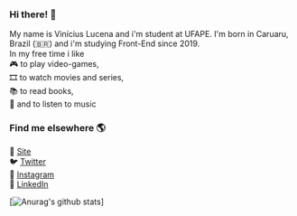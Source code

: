 ### Hi there! 👋

My name is Vinícius Lucena and i'm student at UFAPE. I'm born in Caruaru, Brazil (🇧🇷) and i'm studying Front-End since 2019.<br>
In my free time i like<br>
🎮 to play video-games,<br>
🎞️ to watch movies and series,<br>
📚 to read books,<br>
🎵 and to listen to music<br>

### Find me elsewhere 🌎

🚀 [Site](http://viniciuslucena.github.io) <br>
🐦 [Twitter](https://twitter.com/viniiciuslucena) <br>
📸 [Instagram](https://instagram.com/viniciuslucena) <br>
💼 [LinkedIn](https://www.linkedin.com/in/viniciuslucena) <br>

[![Anurag's github stats](https://github-readme-stats.vercel.app/api?username=viniciuslucena)]

